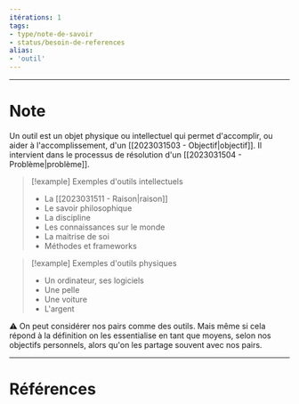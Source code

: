 ```yaml
---
itérations: 1
tags: 
- type/note-de-savoir
- status/besoin-de-references
alias: 
- 'outil'
---
```


---
# Note

Un outil est un objet physique ou intellectuel qui permet d'accomplir, ou aider à l'accomplissement, d'un [[2023031503 - Objectif|objectif]]. 
Il intervient dans le processus de résolution d'un [[2023031504 - Problème|problème]].

> [!example] Exemples d'outils intellectuels
> - La [[2023031511 - Raison|raison]]
> - Le savoir philosophique
> - La discipline
> - Les connaissances sur le monde
> - La maitrise de soi
> - Méthodes et frameworks

> [!example] Exemples d'outils physiques
> - Un ordinateur, ses logiciels
> - Une pelle
> - Une voiture
> - L'argent

⚠️ On peut considérer nos pairs comme des outils. Mais même si cela répond à la définition on les essentialise en tant que moyens, selon nos objectifs personnels, alors qu'on les partage souvent avec nos pairs.

---
# Références

